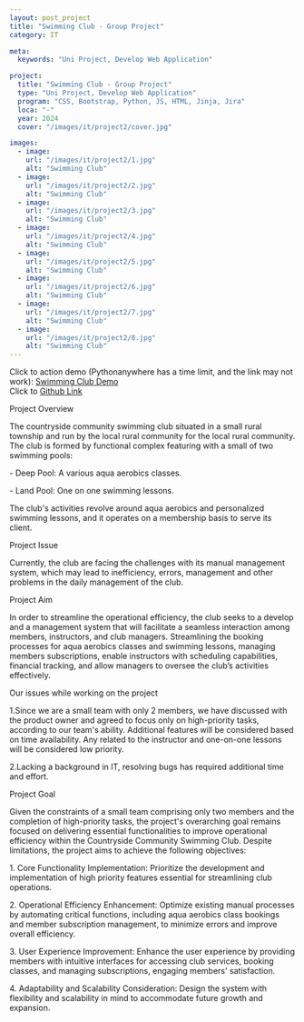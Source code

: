 ```yaml
---
layout: post_project
title: "Swimming Club - Group Project"
category: IT

meta:
  keywords: "Uni Project, Develop Web Application"

project:
  title: "Swimming Club - Group Project"
  type: "Uni Project, Develop Web Application"
  program: "CSS, Bootstrap, Python, JS, HTML, Jinja, Jira"
  loca: "-"
  year: 2024
  cover: "/images/it/project2/cover.jpg"

images:
  - image:
    url: "/images/it/project2/1.jpg"
    alt: "Swimming Club"
  - image:
    url: "/images/it/project2/2.jpg"
    alt: "Swimming Club"
  - image:
    url: "/images/it/project2/3.jpg"
    alt: "Swimming Club"
  - image:
    url: "/images/it/project2/4.jpg"
    alt: "Swimming Club"
  - image:
    url: "/images/it/project2/5.jpg"
    alt: "Swimming Club"
  - image:
    url: "/images/it/project2/6.jpg"
    alt: "Swimming Club"
  - image:
    url: "/images/it/project2/7.jpg"
    alt: "Swimming Club"
  - image:
    url: "/images/it/project2/8.jpg"
    alt: "Swimming Club"
---
```

<p>Click to action demo (Pythonanywhere has a time limit, and the link may not work):
    <a href="http://swimmingclubzz.pythonanywhere.com/">Swimming Club Demo</a>
    <br>
    Click to
    <a href="https://github.com/Geasssoul/Clone-COMP639S1_Group_ZZ">Github Link</a>
</p>
<div class="sub-title">Project Overview</div>
<p>The countryside community swimming club situated in a small rural township and run by the local rural community for the local rural community. The club is formed by functional complex featuring with a small of two swimming pools:</p>
<p>- Deep Pool: A various aqua aerobics classes.</p>
<p>- Land Pool: One on one swimming lessons.</p>
<p>The club's activities revolve around aqua aerobics and personalized swimming lessons, and it operates on a membership basis to serve its client.</p>
<div class="sub-title">Project Issue</div>
<p>Currently, the club are facing the challenges with its manual management system, which may lead to inefficiency, errors, management and other problems in the daily management of the club.</p>
<div class="sub-title">Project Aim</div>
<p>In order to streamline the operational efficiency, the club seeks to a develop and a management system that will facilitate a seamless interaction among members, instructors, and club managers. Streamlining the booking processes for aqua aerobics classes and swimming lessons, managing members subscriptions, enable instructors with scheduling capabilities, financial tracking, and allow managers to oversee the club’s activities effectively.</p>
<div class="sub-title">Our issues while working on the project</div>
<p>1.Since we are a small team with only 2 members, we have discussed with the product owner and agreed to focus only on high-priority tasks, according to our team's ability. Additional features will be considered based on time availability. Any related to the instructor and one-on-one lessons will be considered low priority.</p>
<p>2.Lacking a background in IT, resolving bugs has required additional time and effort.</p>
<div class="sub-title">Project Goal</div>
<p>Given the constraints of a small team comprising only two members and the completion of high-priority tasks, the project's overarching goal remains focused on delivering essential functionalities to improve operational efficiency within the Countryside Community Swimming Club. Despite limitations, the project aims to achieve the following objectives:</p>
<p>1.
Core Functionality Implementation:
Prioritize the development and implementation of high priority features essential for streamlining club operations.</p>
<p>2.
Operational Efficiency Enhancement:
Optimize existing manual processes by automating critical functions, including aqua aerobics class bookings and member subscription management, to minimize errors and improve overall efficiency.</p>
<p>3.
User Experience Improvement:
Enhance the user experience by providing members with intuitive interfaces for accessing club services, booking classes, and managing subscriptions, engaging members' satisfaction.</p>
<p>4.
Adaptability and Scalability Consideration:
Design the system with flexibility and scalability in mind to accommodate future growth and expansion.</p>
